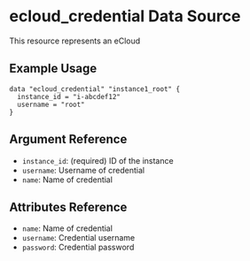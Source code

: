 # ecloud_credential Data Source

This resource represents an eCloud 

## Example Usage

```hcl
data "ecloud_credential" "instance1_root" {
  instance_id = "i-abcdef12"
  username = "root"
}
```

## Argument Reference

- `instance_id`: (required) ID of the instance
- `username`: Username of credential
- `name`:   Name of credential

## Attributes Reference

- `name`: Name of credential
- `username`: Credential username
- `password`: Credential password